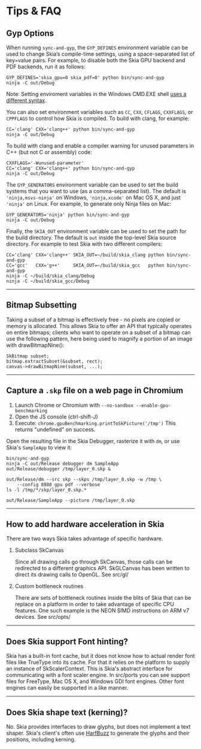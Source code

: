 Tips & FAQ
==========

<span id="gypdefines"></span>

Gyp Options
-----------

When running `sync-and-gyp`, the `GYP_DEFINES` environment variable can
be used to change Skia’s compile-time settings, using a
space-separated list of key=value pairs. For example, to disable both
the Skia GPU backend and PDF backends, run it as follows:

<!--?prettify lang=sh?-->

    GYP_DEFINES='skia_gpu=0 skia_pdf=0' python bin/sync-and-gyp
    ninja -C out/Debug

Note: Setting enviroment variables in the Windows CMD.EXE shell [uses a
different syntax](/user/quick/windows#env).

You can also set environment variables such as `CC`, `CXX`,
`CFLAGS`, `CXXFLAGS`, or `CPPFLAGS` to control how Skia is compiled.
To build with clang, for example:

<!--?prettify lang=sh?-->

    CC='clang' CXX='clang++' python bin/sync-and-gyp
    ninja -C out/Debug

To build with clang and enable a compiler warning for unused parameters in C++
(but not C or assembly) code:

<!--?prettify lang=sh?-->

    CXXFLAGS='-Wunused-parameter'
    CC='clang' CXX='clang++' python bin/sync-and-gyp
    ninja -C out/Debug


The `GYP_GENERATORS` environment variable can be used to set the
build systems that you want to use (as a comma-separated list).
The default is `'ninja,msvs-ninja'` on Windows, `'ninja,xcode'` on
Mac OS X, and just `'ninja'` on Linux.  For example, to generate
only Ninja files on Mac:

<!--?prettify lang=sh?-->

    GYP_GENERATORS='ninja' python bin/sync-and-gyp
    ninja -C out/Debug

Finally, the `SKIA_OUT` environment variable can be used to set
the path for the build directory.  The default is `out` inside the
top-level Skia source directory.  For example to test Skia with
two different compilers:

<!--?prettify lang=sh?-->

    CC='clang' CXX='clang++' SKIA_OUT=~/build/skia_clang python bin/sync-and-gyp
    CC='gcc'   CXX='g++'     SKIA_OUT=~/build/skia_gcc   python bin/sync-and-gyp
    ninja -C ~/build/skia_clang/Debug
    ninja -C ~/build/skia_gcc/Debug

* * *

<span id="bitmap-subsetting"></span>

Bitmap Subsetting
-----------------

Taking a subset of a bitmap is effectively free - no pixels are copied or
memory is allocated. This allows Skia to offer an API that typically operates
on entire bitmaps; clients who want to operate on a subset of a bitmap can use
the following pattern, here being used to magnify a portion of an image with
drawBitmapNine():

    SkBitmap subset;
    bitmap.extractSubset(&subset, rect);
    canvas->drawBitmapNine(subset, ...);

* * *

<span id="skp-capture"></span>

Capture a `.skp` file on a web page in Chromium
-----------------------------------------------

1.  Launch Chrome or Chromium with `--no-sandbox --enable-gpu-benchmarking`
2.  Open the JS console (ctrl-shift-J)
3.  Execute: `chrome.gpuBenchmarking.printToSkPicture('/tmp')`
    This returns "undefined" on success.

Open the resulting file in the Skia Debugger, rasterize it with `dm`,
or use Skia's `SampleApp` to view it:

<!--?prettify lang=sh?-->

    bin/sync-and-gyp
    ninja -C out/Release debugger dm SampleApp
    out/Release/debugger /tmp/layer_0.skp &

    out/Release/dm --src skp --skps /tmp/layer_0.skp -w /tmp \
        --config 8888 gpu pdf --verbose
    ls -l /tmp/*/skp/layer_0.skp.*

    out/Release/SampleApp --picture /tmp/layer_0.skp

* * *

<span id="hw-acceleration"></span>

How to add hardware acceleration in Skia
----------------------------------------

There are two ways Skia takes advantage of specific hardware.

1.  Subclass SkCanvas

    Since all drawing calls go through SkCanvas, those calls can be
    redirected to a different graphics API. SkGLCanvas has been
    written to direct its drawing calls to OpenGL. See src/gl/

2.  Custom bottleneck routines

    There are sets of bottleneck routines inside the blits of Skia
    that can be replace on a platform in order to take advantage of
    specific CPU features. One such example is the NEON SIMD
    instructions on ARM v7 devices. See src/opts/

* * *

<span id="font-hinting"></span>

Does Skia support Font hinting?
-------------------------------

Skia has a built-in font cache, but it does not know how to actual render font
files like TrueType into its cache. For that it relies on the platform to
supply an instance of SkScalerContext. This is Skia's abstract interface for
communicating with a font scaler engine. In src/ports you can see support
files for FreeType, Mac OS X, and Windows GDI font engines. Other font
engines can easily be supported in a like manner.


* * *

<span id="kerning"></span>

Does Skia shape text (kerning)?
-------------------------------

No.  Skia provides interfaces to draw glyphs, but does not implement a
text shaper. Skia's client's often use
[HarfBuzz](http://www.freedesktop.org/wiki/Software/HarfBuzz/) to
generate the glyphs and their positions, including kerning.

<div style="margin-bottom:99%"></div>
